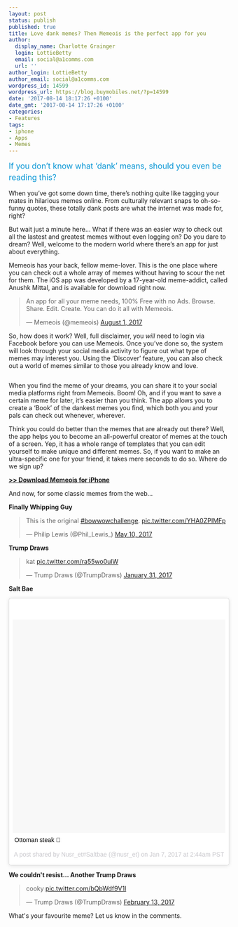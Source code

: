 ```yaml
---
layout: post
status: publish
published: true
title: Love dank memes? Then Memeois is the perfect app for you
author:
  display_name: Charlotte Grainger
  login: LottieBetty
  email: social@a1comms.com
  url: ''
author_login: LottieBetty
author_email: social@a1comms.com
wordpress_id: 14599
wordpress_url: https://blog.buymobiles.net/?p=14599
date: '2017-08-14 18:17:26 +0100'
date_gmt: '2017-08-14 17:17:26 +0100'
categories:
- Features
tags:
- iphone
- Apps
- Memes
---
```

<p><span class="postStandFirst" style="color: #0896d5; line-height: 26px; font-size: 18px;">If you don&rsquo;t know what &lsquo;dank&rsquo; means, should you even be reading this?</span></p>
<p>When you&rsquo;ve got some down time, there&rsquo;s nothing quite like tagging your mates in hilarious memes online. From culturally relevant snaps to oh-so-funny quotes, these totally dank posts are what the internet was made for, right?</p>
<p>But wait just a minute here&hellip; What if there was an easier way to check out all the lastest and greatest memes without even logging on? Do you dare to dream? Well, welcome to the modern world where there&rsquo;s an app for just about everything.</p>
<p>Memeois has your back, fellow meme-lover. This is the one place where you can check out a whole array of memes without having to scour the net for them. The iOS app was developed by a 17-year-old meme-addict, called Anushk Mittal, and is available for download right now.</p>
<blockquote class="twitter-tweet" data-lang="en">
<p dir="ltr" lang="en">An app for all your meme needs, 100% Free with no Ads. Browse. Share. Edit. Create. You can do it all with Memeois.</p>
<p>&mdash; Memeois (@memeois) <a href="https://twitter.com/memeois/status/892341004786741252">August 1, 2017</a></p></blockquote>
<p><script async src="//platform.twitter.com/widgets.js" charset="utf-8"></script></p>
<p>So, how does it work? Well, full disclaimer, you <em>will </em>need to login via Facebook before you can use Memeois. Once you&rsquo;ve done so, the system will look through your social media activity to figure out what type of memes may interest you. Using the &lsquo;Discover&rsquo; feature, you can also check out a world of memes similar to those you already know and love.</p>
<p><img class="aligncenter size-full wp-image-14602" src="https://lh3.googleusercontent.com/OwZANSTk1TWq3xNpmabX6PwzV6AsWF33twEWSyfMrmvfc1lO9lzgWBefeubgGlmXSyRBrw5yas0YtnwJ-Dr8Ca7Znw=s0" alt="" /></p>
<p>When you find the meme of your dreams, you can share it to your social media platforms right from Memeois. Boom! Oh, and if you want to save a certain meme for later, it&rsquo;s easier than you think. The app allows you to create a &lsquo;Book&rsquo; of the dankest memes you find, which both you and your pals can check out whenever, wherever.</p>
<p>Think you could do better than the memes that are already out there? Well, the app helps you to become an all-powerful creator of memes at the touch of a screen. Yep, it has a whole range of templates that you can edit yourself to make unique and different memes. So, if you want to make an ultra-specific one for your friend, it takes mere seconds to do so. Where do we sign up?</p>
<p><a href="https://itunes.apple.com/us/app/memeois/id1237691962?mt=8" target="_blank" rel="noopener"><b>>> Download Memeois for iPhone</b></a></p>
<p>And now, for some classic memes from the web...</p>
<p><strong>Finally Whipping Guy</strong></p>
<blockquote class="twitter-tweet" data-lang="en">
<p dir="ltr" lang="en">This is the original <a href="https://twitter.com/hashtag/bowwowchallenge?src=hash">#bowwowchallenge</a>. <a href="https://t.co/YHA0ZPIMFp">pic.twitter.com/YHA0ZPIMFp</a></p>
<p>&mdash; Philip Lewis (@Phil_Lewis_) <a href="https://twitter.com/Phil_Lewis_/status/862309193272918016">May 10, 2017</a></p></blockquote>
<p><script async src="//platform.twitter.com/widgets.js" charset="utf-8"></script></p>
<p><strong>Trump Draws</strong></p>
<blockquote class="twitter-tweet" data-lang="en">
<p dir="ltr" lang="und">kat <a href="https://t.co/ra55wo0ulW">pic.twitter.com/ra55wo0ulW</a></p>
<p>&mdash; Trump Draws (@TrumpDraws) <a href="https://twitter.com/TrumpDraws/status/826314938872246273">January 31, 2017</a></p></blockquote>
<p><script async src="//platform.twitter.com/widgets.js" charset="utf-8"></script></p>
<p><strong>Salt Bae</strong></p>
<blockquote class="instagram-media" style="background: #FFF; border: 0; border-radius: 3px; box-shadow: 0 0 1px 0 rgba(0,0,0,0.5),0 1px 10px 0 rgba(0,0,0,0.15); margin: 1px; max-width: 658px; padding: 0; width: calc(100% - 2px);" data-instgrm-captioned="" data-instgrm-version="7">
<div style="padding: 8px;">
<div style="background: #F8F8F8; line-height: 0; margin-top: 40px; padding: 50.0% 0; text-align: center; width: 100%;"></div>
<p style="margin: 8px 0 0 0; padding: 0 4px;"><a style="color: #000; font-family: Arial,sans-serif; font-size: 14px; font-style: normal; font-weight: normal; line-height: 17px; text-decoration: none; word-wrap: break-word;" href="https://www.instagram.com/p/BO9dI9ujWNI/" target="_blank" rel="noopener">Ottoman steak &#x1f52a;</a></p>
<p style="color: #c9c8cd; font-family: Arial,sans-serif; font-size: 14px; line-height: 17px; margin-bottom: 0; margin-top: 8px; overflow: hidden; padding: 8px 0 7px; text-align: center; text-overflow: ellipsis; white-space: nowrap;">A post shared by Nusr_et#Saltbae (@nusr_et) on <time style="font-family: Arial,sans-serif; font-size: 14px; line-height: 17px;" datetime="2017-01-07T10:44:04+00:00">Jan 7, 2017 at 2:44am PST</time></p>
</div>
</blockquote>
<p><script async defer src="//platform.instagram.com/en_US/embeds.js"></script></p>
<p><strong>We couldn't resist... Another Trump Draws</strong></p>
<blockquote class="twitter-tweet" data-lang="en">
<p dir="ltr" lang="en">cooky <a href="https://t.co/bQbWdf9V1l">pic.twitter.com/bQbWdf9V1l</a></p>
<p>&mdash; Trump Draws (@TrumpDraws) <a href="https://twitter.com/TrumpDraws/status/831202535063056384">February 13, 2017</a></p></blockquote>
<p><script async src="//platform.twitter.com/widgets.js" charset="utf-8"></script></p>
<p>What's your favourite meme? Let us know in the comments.</p>
